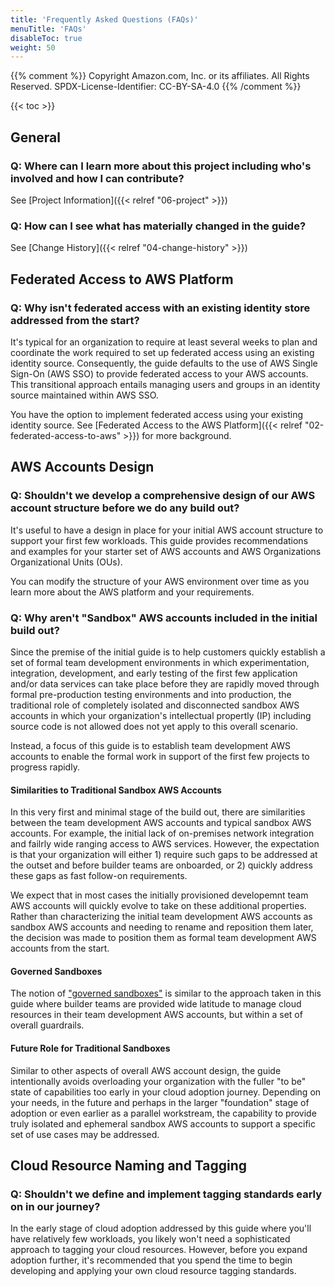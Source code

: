 ```yaml
---
title: 'Frequently Asked Questions (FAQs)'
menuTitle: 'FAQs'
disableToc: true
weight: 50
---
```


{{% comment %}}
Copyright Amazon.com, Inc. or its affiliates. All Rights Reserved.
SPDX-License-Identifier: CC-BY-SA-4.0
{{% /comment %}}

{{< toc >}}

## General

### Q: Where can I learn more about this project including who's involved and how I can contribute?

See [Project Information]({{< relref "06-project" >}})

### Q: How can I see what has materially changed in the guide?

See [Change History]({{< relref "04-change-history" >}})

## Federated Access to AWS Platform

### Q: Why isn't federated access with an existing identity store addressed from the start?

It's typical for an organization to require at least several weeks to plan and coordinate the work required to set up federated access using an existing identity source. Consequently, the guide defaults to the use of AWS Single Sign-On (AWS SSO) to provide federated access to your AWS accounts. This transitional approach entails managing users and groups in an identity source maintained within AWS SSO.

You have the option to implement federated access using your existing identity source. See [Federated Access to the AWS Platform]({{< relref "02-federated-access-to-aws" >}}) for more background.

## AWS Accounts Design

### Q: Shouldn't we develop a comprehensive design of our AWS account structure before we do any build out?

It's useful to have a design in place for your initial AWS account structure to support your first few workloads. This guide provides recommendations and examples for your starter set of AWS accounts and AWS Organizations Organizational Units (OUs).

You can modify the structure of your AWS environment over time as you learn more about the AWS platform and your requirements.

### Q: Why aren't "Sandbox" AWS accounts included in the initial build out?

Since the premise of the initial guide is to help customers quickly establish a set of formal team development environments in which experimentation, integration, development, and early testing of the first few application and/or data services can take place before they are rapidly moved through formal pre-production testing environments and into production, the traditional role of completely isolated and disconnected sandbox AWS accounts in which your organization's intellectual propertly (IP) including source code is not allowed does not yet apply to this overall scenario.

Instead, a focus of this guide is to establish team development AWS accounts to enable the formal work in support of the first few projects to progress rapidly.

#### Similarities to Traditional Sandbox AWS Accounts
In this very first and minimal stage of the build out, there are similarities between the team development AWS accounts and typical sandbox AWS accounts. For example, the initial lack of on-premises network integration and failrly wide ranging access to AWS services. However, the expectation is that your organization will either 1) require such gaps to be addressed at the outset and before builder teams are onboarded, or 2) quickly address these gaps as fast follow-on requirements.

We expect that in most cases the initially provisioned developemnt team AWS accounts will quickly evolve to take on these additional properties. Rather than characterizing the initial team development AWS accounts as sandbox AWS accounts and needing to rename and reposition them later, the decision was made to position them as formal team development AWS accounts from the start.

#### Governed Sandboxes
The notion of ["governed sandboxes"](https://www.flux7.com/blog/aws-best-practice-sandbox-accounts-provide-secure-middle-ground/) is similar to the approach taken in this guide where builder teams are provided wide latitude to manage cloud resources in their team development AWS accounts, but within a set of overall guardrails.

#### Future Role for Traditional Sandboxes
Similar to other aspects of overall AWS account design, the guide intentionally avoids overloading your organization with the fuller "to be" state of capabilities too early in your cloud adoption journey. Depending on your needs, in the future and perhaps in the larger "foundation" stage of adoption or even earlier as a parallel workstream, the capability to provide truly isolated and ephemeral sandbox AWS accounts to support a specific set of use cases may be addressed.

## Cloud Resource Naming and Tagging

### Q: Shouldn't we define and implement tagging standards early on in our journey?

In the early stage of cloud adoption addressed by this guide where you'll have relatively few workloads, you likely won't need a sophisticated approach to tagging your cloud resources.  However, before you expand adoption further, it's recommended that you spend the time to begin developing and applying your own cloud resource tagging standards.
